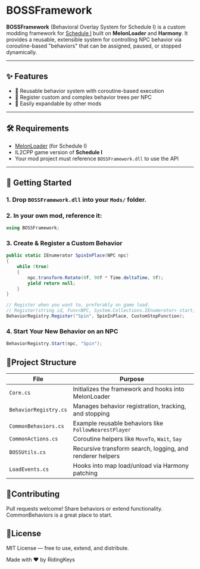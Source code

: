 # BOSSFramework

**BOSSFramework** (Behavioral Overlay System for Schedule I) is a custom modding framework for [Schedule I](https://store.steampowered.com/app/2585950/Schedule_1/) built on **MelonLoader** and **Harmony**. It provides a reusable, extensible system for controlling NPC behavior via coroutine-based "behaviors" that can be assigned, paused, or stopped dynamically.

---

## ✨ Features

- 🔁 Reusable behavior system with coroutine-based execution
- 🧠 Register custom and complex behavior trees per NPC
- 🔧 Easily expandable by other mods

---

## 🛠 Requirements

- [MelonLoader](https://melonwiki.xyz/#/) (for Schedule I)
- IL2CPP game version of **Schedule I**
- Your mod project must reference `BOSSFramework.dll` to use the API

---

## 🚀 Getting Started

### 1. Drop `BOSSFramework.dll` into your `Mods/` folder.

### 2. In your own mod, reference it:

```csharp
using BOSSFramework;
```

### 3. Create & Register a Custom Behavior
```csharp
public static IEnumerator SpinInPlace(NPC npc)
{
    while (true)
    {
        npc.transform.Rotate(0f, 90f * Time.deltaTime, 0f);
        yield return null;
    }
}

// Register when you want to, preferably on game load.
// Register(string id, Func<NPC, System.Collections.IEnumerator> start, [Action<NPC> stop = null])
BehaviorRegistry.Register("Spin", SpinInPlace, CustomStopFunction);
```

### 4. Start Your New Behavior on an NPC
```csharp
BehaviorRegistry.Start(npc, "Spin");
```


## 📁Project Structure

| File                | Purpose                                                         |
|---------------------|-----------------------------------------------------------------|
| `Core.cs`           | Initializes the framework and hooks into MelonLoader            |
| `BehaviorRegistry.cs` | Manages behavior registration, tracking, and stopping         |
| `CommonBehaviors.cs` | Example reusable behaviors like `FollowNearestPlayer`          |
| `CommonActions.cs`   | Coroutine helpers like `MoveTo`, `Wait`, `Say`                 |
| `BOSSUtils.cs`       | Recursive transform search, logging, and renderer helpers      |
| `LoadEvents.cs`      | Hooks into map load/unload via Harmony patching                |


## 🤝Contributing

Pull requests welcome! Share behaviors or extend functionality. CommonBehaviors is a great place to start.

## 📄License

MIT License — free to use, extend, and distribute.

Made with ❤️ by RidingKeys